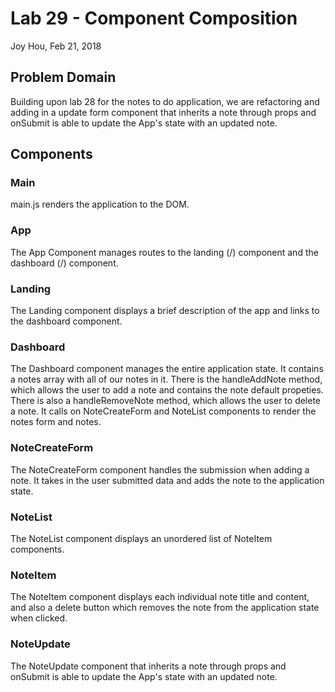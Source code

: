 # Lab 29 - Component Composition
Joy Hou, Feb 21, 2018

## Problem Domain
Building upon lab 28 for the notes to do application, we are refactoring and adding in a update form component that inherits a note through props and onSubmit is able to update the App's state with an updated note.

## Components
### Main
main.js renders the application to the DOM.

### App
The App Component manages routes to the landing (/) component and the dashboard (/) component.

### Landing
The Landing component displays a brief description of the app and links to the dashboard component.

### Dashboard
The Dashboard component manages the entire application state. It contains a notes array with all of our notes in it. There is the handleAddNote method, which allows the user to add a note and contains the note default propeties. There is also a handleRemoveNote method, which allows the user to delete a note. It calls on NoteCreateForm and NoteList components to render the notes form and notes.

### NoteCreateForm
The NoteCreateForm component handles the submission when adding a note. It takes in the user submitted data and adds the note to the application state.

### NoteList
The NoteList component displays an unordered list of NoteItem components.

### NoteItem
The NoteItem component displays each individual note title and content, and also a delete button which removes the note from the application state when clicked.

### NoteUpdate
The NoteUpdate component that inherits a note through props and onSubmit is able to update the App's state with an updated note.